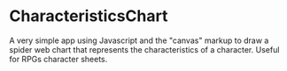 # CharacteristicsChart
A very simple app using Javascript and the "canvas" markup to draw a spider web chart that represents the characteristics of a character. Useful for RPGs character sheets.
